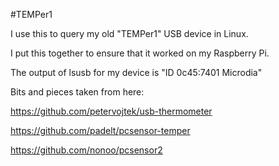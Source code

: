 #TEMPer1

I use this to query my old "TEMPer1" USB device in Linux.

I put this together to ensure that it worked on my Raspberry Pi.


The output of lsusb for my device is "ID 0c45:7401 Microdia"

Bits and pieces taken from here:

https://github.com/petervojtek/usb-thermometer

https://github.com/padelt/pcsensor-temper

https://github.com/nonoo/pcsensor2

